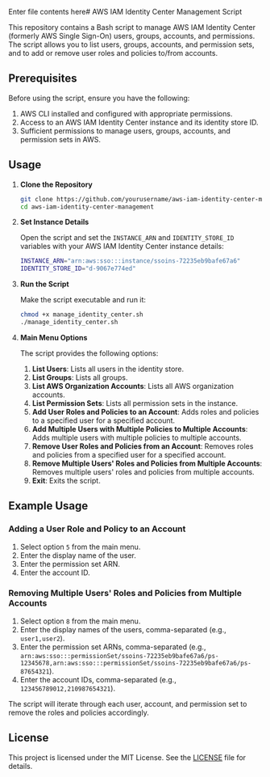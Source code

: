 Enter file contents here# AWS IAM Identity Center Management Script

This repository contains a Bash script to manage AWS IAM Identity Center (formerly AWS Single Sign-On) users, groups, accounts, and permissions. The script allows you to list users, groups, accounts, and permission sets, and to add or remove user roles and policies to/from accounts.

## Prerequisites

Before using the script, ensure you have the following:
1. AWS CLI installed and configured with appropriate permissions.
2. Access to an AWS IAM Identity Center instance and its identity store ID.
3. Sufficient permissions to manage users, groups, accounts, and permission sets in AWS.

## Usage

1. **Clone the Repository**

    ```sh
    git clone https://github.com/yourusername/aws-iam-identity-center-management.git
    cd aws-iam-identity-center-management
    ```

2. **Set Instance Details**

    Open the script and set the `INSTANCE_ARN` and `IDENTITY_STORE_ID` variables with your AWS IAM Identity Center instance details:

    ```sh
    INSTANCE_ARN="arn:aws:sso:::instance/ssoins-72235eb9bafe67a6"
    IDENTITY_STORE_ID="d-9067e774ed"
    ```

3. **Run the Script**

    Make the script executable and run it:

    ```sh
    chmod +x manage_identity_center.sh
    ./manage_identity_center.sh
    ```

4. **Main Menu Options**

    The script provides the following options:
    
    1. **List Users**: Lists all users in the identity store.
    2. **List Groups**: Lists all groups.
    3. **List AWS Organization Accounts**: Lists all AWS organization accounts.
    4. **List Permission Sets**: Lists all permission sets in the instance.
    5. **Add User Roles and Policies to an Account**: Adds roles and policies to a specified user for a specified account.
    6. **Add Multiple Users with Multiple Policies to Multiple Accounts**: Adds multiple users with multiple policies to multiple accounts.
    7. **Remove User Roles and Policies from an Account**: Removes roles and policies from a specified user for a specified account.
    8. **Remove Multiple Users' Roles and Policies from Multiple Accounts**: Removes multiple users' roles and policies from multiple accounts.
    9. **Exit**: Exits the script.

## Example Usage

### Adding a User Role and Policy to an Account

1. Select option `5` from the main menu.
2. Enter the display name of the user.
3. Enter the permission set ARN.
4. Enter the account ID.

### Removing Multiple Users' Roles and Policies from Multiple Accounts

1. Select option `8` from the main menu.
2. Enter the display names of the users, comma-separated (e.g., `user1,user2`).
3. Enter the permission set ARNs, comma-separated (e.g., `arn:aws:sso:::permissionSet/ssoins-72235eb9bafe67a6/ps-12345678,arn:aws:sso:::permissionSet/ssoins-72235eb9bafe67a6/ps-87654321`).
4. Enter the account IDs, comma-separated (e.g., `123456789012,210987654321`).

The script will iterate through each user, account, and permission set to remove the roles and policies accordingly.

## License

This project is licensed under the MIT License. See the [LICENSE](LICENSE) file for details.

